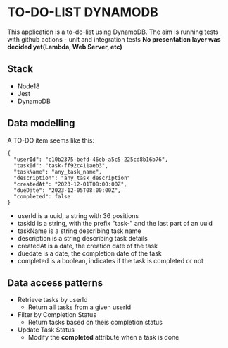 # TO-DO-LIST DYNAMODB

This application is a to-do-list using DynamoDB.
The aim is running tests with github actions - unit and integration tests
**No presentation layer was decided yet(Lambda, Web Server, etc)**

## Stack

- Node18
- Jest
- DynamoDB

## Data modelling

A TO-DO item seems like this:
```
{
  "userId": "c10b2375-befd-46eb-a5c5-225cd8b16b76",
  "taskId": "task-ff92c411aeb3",
  "taskName": "any_task_name",
  "description": "any_task_description"
  "createdAt": "2023-12-01T08:00:00Z",
  "dueDate": "2023-12-05T08:00:00Z",
  "completed": false
}
```

- userId is a uuid, a string with 36 positions
- taskId is a string, with the prefix "task-" and the last part of an uuid
- taskName is a string describing task name
- description is a string describing task details
- createdAt is a date, the creation date of the task
- duedate is a date, the completion date of the task
- completed is a boolean, indicates if the task is completed or not

## Data access patterns

- Retrieve tasks by userId
  - Return all tasks from a given userId
- Filter by Completion Status
  - Return tasks based on theis completion status
- Update Task Status
  - Modify the **completed** attribute when a task is done